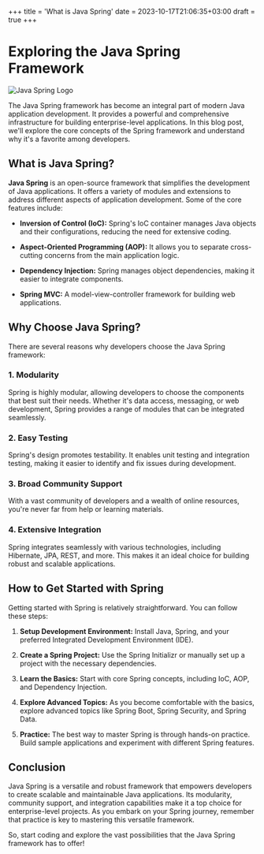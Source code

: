 +++
title = 'What is Java Spring'
date = 2023-10-17T21:06:35+03:00
draft = true
+++

# Exploring the Java Spring Framework

![Java Spring Logo](https://www.vectorlogo.zone/logos/springio/springio-ar21.svg)

The Java Spring framework has become an integral part of modern Java application development. It provides a powerful and comprehensive infrastructure for building enterprise-level applications. In this blog post, we'll explore the core concepts of the Spring framework and understand why it's a favorite among developers.

## What is Java Spring?

**Java Spring** is an open-source framework that simplifies the development of Java applications. It offers a variety of modules and extensions to address different aspects of application development. Some of the core features include:

- **Inversion of Control (IoC):** Spring's IoC container manages Java objects and their configurations, reducing the need for extensive coding.

- **Aspect-Oriented Programming (AOP):** It allows you to separate cross-cutting concerns from the main application logic.

- **Dependency Injection:** Spring manages object dependencies, making it easier to integrate components.

- **Spring MVC:** A model-view-controller framework for building web applications.

## Why Choose Java Spring?

There are several reasons why developers choose the Java Spring framework:

### 1. Modularity

Spring is highly modular, allowing developers to choose the components that best suit their needs. Whether it's data access, messaging, or web development, Spring provides a range of modules that can be integrated seamlessly.

### 2. Easy Testing

Spring's design promotes testability. It enables unit testing and integration testing, making it easier to identify and fix issues during development.

### 3. Broad Community Support

With a vast community of developers and a wealth of online resources, you're never far from help or learning materials.

### 4. Extensive Integration

Spring integrates seamlessly with various technologies, including Hibernate, JPA, REST, and more. This makes it an ideal choice for building robust and scalable applications.

## How to Get Started with Spring

Getting started with Spring is relatively straightforward. You can follow these steps:

1. **Setup Development Environment:** Install Java, Spring, and your preferred Integrated Development Environment (IDE).

2. **Create a Spring Project:** Use the Spring Initializr or manually set up a project with the necessary dependencies.

3. **Learn the Basics:** Start with core Spring concepts, including IoC, AOP, and Dependency Injection.

4. **Explore Advanced Topics:** As you become comfortable with the basics, explore advanced topics like Spring Boot, Spring Security, and Spring Data.

5. **Practice:** The best way to master Spring is through hands-on practice. Build sample applications and experiment with different Spring features.

## Conclusion

Java Spring is a versatile and robust framework that empowers developers to create scalable and maintainable Java applications. Its modularity, community support, and integration capabilities make it a top choice for enterprise-level projects. As you embark on your Spring journey, remember that practice is key to mastering this versatile framework.

So, start coding and explore the vast possibilities that the Java Spring framework has to offer!
